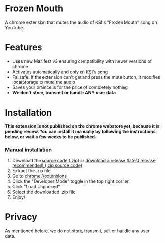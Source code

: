 # Frozen Mouth
A chrome extension that mutes the audio of KSI's "Frozen Mouth" song on YouTube.

# Features
- Uses new Manifest v3 ensuring compatibility with newer versions of chrome
- Activates automatically and only on KSI's song
- Failsafe: If the extension can't get and press the mute button, it modifies localStorage to mute the audio
- Saves your braincells for the price of completely nothing
- **We don't store, transmit or handle ANY user data**

# Installation
**This extension is not published on the chrome webstore yet, because it is pending review. You can install it manually by following the instructions below, or wait a few weeks to be published.**

### Manual installation
1. Download the [source code (.zip)](https://github.com/cablesalty/frozenmouth/archive/refs/heads/main.zip) or [download a release (latest release recommended) (.zip source code)](https://github.com/cablesalty/frozenmouth/releases/)
2. Extract the .zip file
3. Go to [chrome://extensions](chrome://extensions)
4. Click the "Developer Mode" toggle in the top right corner
5. Click "Load Unpacked"
6. Select the downloaded .zip file
7. Enjoy!

# Privacy
As mentioned before, we do not store, transmit, sell or handle any user data.
